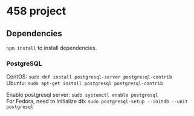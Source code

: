 # 458 project

## Dependencies
```npm install``` to install dependencies.  

### PostgreSQL

CentOS: ```sudo dnf install postgresql-server postgresql-contrib```  
Ubuntu: ```sudo apt-get install postgresql postgresql-contrib```  

Enable postgresql server: ```sudo systemctl enable postgresql```  
For Fedora, need to initialize db: ```sudo postgresql-setup --initdb --unit postgresql```  
